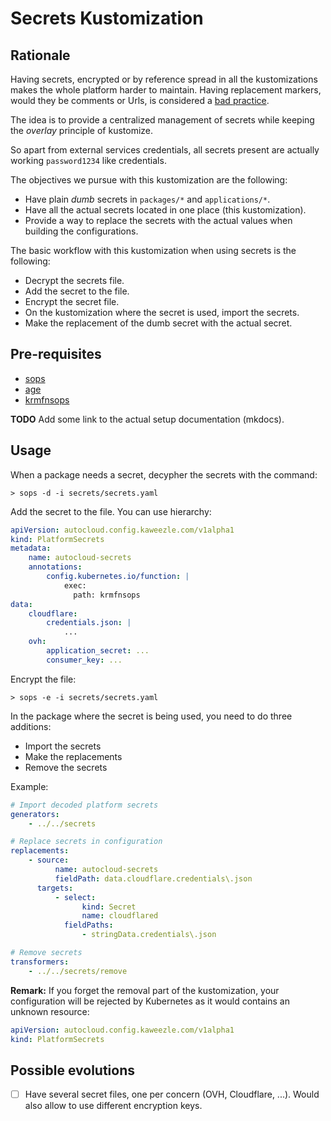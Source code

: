 # Secrets Kustomization

## Rationale

Having secrets, encrypted or by reference spread in all the kustomizations makes
the whole platform harder to maintain. Having replacement markers, would they be
comments or Urls, is considered a [bad practice].

The idea is to provide a centralized management of secrets while keeping the
_overlay_ principle of kustomize.

So apart from external services credentials, all secrets present are actually
working `password1234` like credentials.

The objectives we pursue with this kustomization are the following:

-   Have plain _dumb_ secrets in `packages/*` and `applications/*`.
-   Have all the actual secrets located in one place (this kustomization).
-   Provide a way to replace the secrets with the actual values when building
    the configurations.

The basic workflow with this kustomization when using secrets is the following:

-   Decrypt the secrets file.
-   Add the secret to the file.
-   Encrypt the secret file.
-   On the kustomization where the secret is used, import the secrets.
-   Make the replacement of the dumb secret with the actual secret.

## Pre-requisites

-   [sops]
-   [age]
-   [krmfnsops]

**TODO** Add some link to the actual setup documentation (mkdocs).

## Usage

When a package needs a secret, decypher the secrets with the command:

```console
> sops -d -i secrets/secrets.yaml
```

Add the secret to the file. You can use hierarchy:

```yaml
apiVersion: autocloud.config.kaweezle.com/v1alpha1
kind: PlatformSecrets
metadata:
    name: autocloud-secrets
    annotations:
        config.kubernetes.io/function: |
            exec:
              path: krmfnsops
data:
    cloudflare:
        credentials.json: |
            ...
    ovh:
        application_secret: ...
        consumer_key: ...
```

Encrypt the file:

```console
> sops -e -i secrets/secrets.yaml
```

In the package where the secret is being used, you need to do three additions:

-   Import the secrets
-   Make the replacements
-   Remove the secrets

Example:

```yaml
# Import decoded platform secrets
generators:
    - ../../secrets

# Replace secrets in configuration
replacements:
    - source:
          name: autocloud-secrets
          fieldPath: data.cloudflare.credentials\.json
      targets:
          - select:
                kind: Secret
                name: cloudflared
            fieldPaths:
                - stringData.credentials\.json

# Remove secrets
transformers:
    - ../../secrets/remove
```

**Remark:** If you forget the removal part of the kustomization, your
configuration will be rejected by Kubernetes as it would contains an unknown
resource:

```yaml
apiVersion: autocloud.config.kaweezle.com/v1alpha1
kind: PlatformSecrets
```

## Possible evolutions

-   [ ] Have several secret files, one per concern (OVH, Cloudflare, ...). Would
        also allow to use different encryption keys.

<!-- prettier-ignore-start -->

[sops]: https://github.com/mozilla/sops
[age]: https://github.com/FiloSottile/age
[krmfnsops]: https://github.com/kaweezle/krmfnsops
[bad practice]: https://github.com/GoogleContainerTools/kpt/issues/3131
<!-- prettier-ignore-end -->

